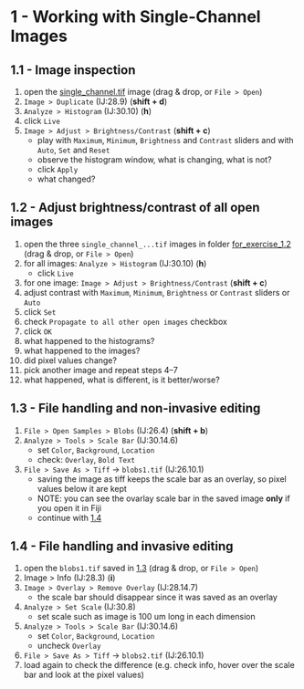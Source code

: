 # 1 - Working with Single-Channel Images

## 1.1 - Image inspection

1. open the [single_channel.tif](../images/single_channel.tif) image (drag & drop, or `File > Open`)
2. `Image > Duplicate` (IJ:28.9) (**shift + d**)
3. `Analyze > Histogram` (IJ:30.10) (**h**)
4. click `Live`
5. `Image > Adjust > Brightness/Contrast` (**shift + c**)
    - play with `Maximum`, `Minimum`, `Brightness` and `Contrast` sliders and with `Auto`, `Set` and `Reset`
    - observe the histogram window, what is changing, what is not?
    - click `Apply`
    - what changed?

## 1.2 - Adjust brightness/contrast of all open images

1. open the three `single_channel_...tif` images in folder [for_exercise_1.2](../images/for_exercise_1.2.zip) (drag & drop, or `File > Open`)
2. for all images: `Analyze > Histogram` (IJ:30.10) (**h**)
    - click `Live`
3. for one image: `Image > Adjust > Brightness/Contrast` (**shift + c**)
4. adjust contrast with `Maximum`, `Minimum`, `Brightness` or `Contrast` sliders or `Auto`
5. click `Set`
6. check `Propagate to all other open images` checkbox
7. click `OK`
8. what happened to the histograms?
9. what happened to the images?
10. did pixel values change?
11. pick another image and repeat steps 4–7
12. what happened, what is different, is it better/worse?

## 1.3 - File handling and non-invasive editing

1. `File > Open Samples > Blobs` (IJ:26.4) (**shift + b**)
2. `Analyze > Tools > Scale Bar` (IJ:30.14.6)
    - set `Color`, `Background`, `Location`
    - check: `Overlay`, `Bold Text`
3. `File > Save As > Tiff` -> `blobs1.tif` (IJ:26.10.1)
    - saving the image as tiff keeps the scale bar as an overlay, so pixel values below it are kept
    - NOTE: you can see the ovarlay scale bar in the saved image **only** if you open it in Fiji
    - continue with [1.4](#file-handling-and-invasive-editing)

## 1.4 - File handling and invasive editing

1. open the `blobs1.tif` saved in [1.3](#file-handling-and-non-invasive-editing) (drag & drop, or `File > Open`)
2. Image > Info (IJ:28.3) (**i**)
3. `Image > Overlay > Remove Overlay` (IJ:28.14.7)
    - the scale bar should disappear since it was saved as an overlay
4. `Analyze > Set Scale` (IJ:30.8)
    - set scale such as image is 100 um long in each dimension
5. `Analyze > Tools > Scale Bar` (IJ:30.14.6)
    - set `Color`, `Background`, `Location`
    - uncheck `Overlay`
6. `File > Save As > Tiff` -> `blobs2.tif` (IJ:26.10.1)
7. load again to check the difference (e.g. check info, hover over the scale bar and look at the pixel values)
